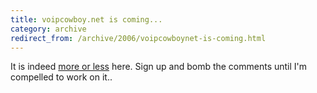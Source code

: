```yaml
---
title: voipcowboy.net is coming...
category: archive
redirect_from: /archive/2006/voipcowboynet-is-coming.html
---
```


It is indeed [more or less][1] here. Sign up and bomb the comments until I'm
compelled to work on it..

[1]: http://voipcowboy.net
